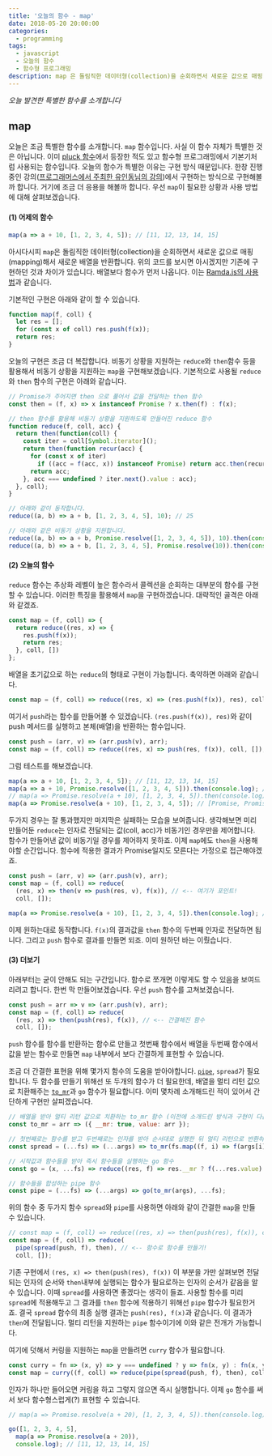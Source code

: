 ```yaml
---
title: '오늘의 함수 - map'
date: 2018-05-20 20:00:00
categories:
  - programming
tags:
  - javascript
  - 오늘의 함수
  - 함수형 프로그래밍
description: map 은 돌림직한 데이터형(collection)을 순회하면서 새로운 값으로 매핑(mapping)해서 새로운 배열을 반환합니다.
---
```

_오늘 발견한 특별한 함수를 소개합니다_

## map

오늘은 조금 특별한 함수를 소개합니다. `map` 함수입니다. 사실 이 함수 자체가 특별한 것은 아닙니다. 이미 [pluck 함수](/programming/javascript-daily-function-19/)에서 등장한 적도 있고 함수형 프로그래밍에서 기본기처럼 사용되는 함수입니다. 오늘의 함수가 특별한 이유는 구현 방식 때문입니다. 한창 진행 중인 강의([프로그래머스에서 주최한 유인동님의 강의](https://programmers.co.kr/learn/courses/3409))에서 구현하는 방식으로 구현해볼까 합니다. 거기에 조금 더 응용을 해볼까 합니다. 우선 `map`이 필요한 상황과 사용 방법에 대해 살펴보겠습니다.


#### (1) 어제의 함수

```javascript
map(a => a + 10, [1, 2, 3, 4, 5]); // [11, 12, 13, 14, 15]
```

아시다시피 `map`은 돌림직한 데이터형(collection)을 순회하면서 새로운 값으로 매핑(mapping)해서 새로운 배열을 반환합니다. 위의 코드를 보시면 아시겠지만 기존에 구현하던 것과 차이가 있습니다. 배열보다 함수가 먼저 나옵니다. 이는 [Ramda.js의 사용법](https://ramdajs.com/docs/#map)과 같습니다. 

기본적인 구현은 아래와 같이 할 수 있습니다.

```javascript
function map(f, coll) {
  let res = [];
  for (const x of coll) res.push(f(x));
  return res;
}
```

오늘의 구현은 조금 더 복잡합니다. 비동기 상황을 지원하는 `reduce`와 `then`함수 등을 활용해서 비동기 상황을 지원하는 `map`을 구현해보겠습니다. 기본적으로 사용될 `reduce`와 `then` 함수의 구현은 아래와 같습니다. 

```javascript
// Promise가 주어지면 then 으로 풀어서 값을 전달하는 then 함수
const then = (f, x) => x instanceof Promise ? x.then(f) : f(x);

// then 함수를 활용해 비동기 상황을 지원하도록 만들어진 reduce 함수
function reduce(f, coll, acc) {
  return then(function(coll) {
    const iter = coll[Symbol.iterator]();
    return then(function recur(acc) {
      for (const x of iter) 
        if ((acc = f(acc, x)) instanceof Promise) return acc.then(recur);
      return acc;
    }, acc === undefined ? iter.next().value : acc);
  }, coll);
}

// 아래와 같이 동작합니다.
reduce((a, b) => a + b, [1, 2, 3, 4, 5], 10); // 25

// 아래와 같은 비동기 상황을 지원합니다.
reduce((a, b) => a + b, Promise.resolve([1, 2, 3, 4, 5]), 10).then(console.log);
reduce((a, b) => a + b, [1, 2, 3, 4, 5], Promise.resolve(10)).then(console.log);
```

#### (2) 오늘의 함수

`reduce` 함수는 추상화 레벨이 높은 함수라서 콜렉션을 순회하는 대부분의 함수를 구현할 수 있습니다. 이러한 특징을 활용해서 `map`을 구현하겠습니다. 대략적인 골격은 아래와 같겠죠.

```javascript
const map = (f, coll) => {
  return reduce((res, x) => { 
    res.push(f(x)); 
    return res; 
  }, coll, [])
};
```

배열을 초기값으로 하는 `reduce`의 형태로 구현이 가능합니다. 축약하면 아래와 같습니다.

```javascript
const map = (f, coll) => reduce((res, x) => (res.push(f(x)), res), coll, []);
```

여기서 `push`라는 함수를 만들어볼 수 있겠습니다. `(res.push(f(x)), res)`와 같이 push 메서드를 실행하고 본체(배열)을 반환하는 함수입니다.

```javascript
const push = (arr, v) => (arr.push(v), arr);
const map = (f, coll) => reduce((res, x) => push(res, f(x)), coll, []);
```

그럼 테스트를 해보겠습니다. 

```javascript
map(a => a + 10, [1, 2, 3, 4, 5]); // [11, 12, 13, 14, 15]
map(a => a + 10, Promise.resolve([1, 2, 3, 4, 5])).then(console.log); // [11, 12, 13, 14, 15]
// map(a => Promise.resolve(a + 10), [1, 2, 3, 4, 5]).then(console.log); // Uncaught TypeError: map(...).then is not a function
map(a => Promise.resolve(a + 10), [1, 2, 3, 4, 5]); // [Promise, Promise, Promise, Promise, Promise]
```

두가지 경우는 잘 통과했지만 마지막은 실패하는 모습을 보여줍니다. 생각해보면 미리 만들어둔 `reduce`는 인자로 전달되는 값(coll, acc)가 비동기인 경우만을 제어합니다. 함수가 만들어낸 값이 비동기일 경우를 제어하지 못하죠. 이제 `map`에도 `then`을 사용해야할 순간입니다. 함수에 적용한 결과가 Promise일지도 모른다는 가정으로 접근해야겠죠.

```javascript
const push = (arr, v) => (arr.push(v), arr);
const map = (f, coll) => reduce(
  (res, x) => then(v => push(res, v), f(x)), // <-- 여기가 포인트!
  coll, []);

map(a => Promise.resolve(a + 10), [1, 2, 3, 4, 5]).then(console.log); // [11, 12, 13, 14, 15]
```

이제 원하는대로 동작합니다. `f(x)`의 결과값을 `then` 함수의 두번째 인자로 전달하면 됩니다. 그리고 `push` 함수로 결과를 만들면 되죠. 이미 원하던 바는 이뤘습니다. 

#### (3) 더보기

아래부터는 굳이 안해도 되는 구간입니다. 함수로 쪼개면 이렇게도 할 수 있음을 보여드리려고 합니다. 한번 막 만들어보겠습니다. 우선 `push` 함수를 고쳐보겠습니다.

```javascript
const push = arr => v => (arr.push(v), arr);
const map = (f, coll) => reduce(
  (res, x) => then(push(res), f(x)), // <-- 간결해진 함수
  coll, []);
```

`push` 함수를 함수를 반환하는 함수로 만들고 첫번째 함수에서 배열을 두번째 함수에서 값을 받는 함수로 만들면 `map` 내부에서 보다 간결하게 표현할 수 있습니다. 

조금 더 간결한 표현을 위해 몇가지 함수의 도움을 받아야합니다. [`pipe`](/programming/javascript-daily-function-20/), `spread`가 필요합니다. 두 함수를 만들기 위해선 또 두개의 함수가 더 필요한데, 배열을 멀티 리턴 값으로 치환해주는 [`to_mr`](/programming/javascript-daily-function-14/)과 `go` 함수가 필요합니다. 이미 몇차례 소개해드린 적이 있어서 간단하게 구현만 살피겠습니다.

```javascript
// 배열을 받아 멀티 리턴 값으로 치환하는 to_mr 함수 (이전에 소개드린 방식과 구현이 다릅니다)
const to_mr = arr => ({ __mr: true, value: arr });

// 첫번째로는 함수를 받고 두번째로는 인자를 받아 순서대로 실행한 뒤 멀티 리턴으로 반환하는 spread 함수
const spread = (...fs) => (...args) => to_mr(fs.map((f, i) => f(args[i])));

// 시작값과 함수들을 받아 즉시 함수들을 실행하는 go 함수
const go = (x, ...fs) => reduce((res, f) => res.__mr ? f(...res.value) : f(res), fs, x);

// 함수들을 합성하는 pipe 함수
const pipe = (...fs) => (...args) => go(to_mr(args), ...fs);
```

위의 함수 중 두가지 함수 `spread`와 `pipe`를 사용하면 아래와 같이 간결한 `map`을 만들 수 있습니다.

```javascript
// const map = (f, coll) => reduce((res, x) => then(push(res), f(x)), coll, []); // 기존 구현
const map = (f, coll) => reduce(
  pipe(spread(push, f), then), // <-- 함수로 함수를 만들기!
  coll, []);
```

기존 구현에서 `(res, x) => then(push(res), f(x))` 이 부분을 가만 살펴보면 전달되는 인자의 순서와 `then`내부에 실행되는 함수가 필요로하는 인자의 순서가 같음을 알 수 있습니다. 이때 `spread`를 사용하면 좋겠다는 생각이 들죠. 사용할 함수를 미리 `spread`에 적용해두고 그 결과를 `then` 함수에 적용하기 위해선 `pipe` 함수가 필요한거죠. 결국 `spread` 함수의 최종 실행 결과는 `push(res), f(x)`과 같습니다. 이 결과가 `then`에 전달됩니다. 멀티 리턴을 지원하는 `pipe` 함수이기에 이와 같은 전개가 가능합니다. 

여기에 덧해서 커링을 지원하는 `map`을 만들려면 `curry` 함수가 필요합니다.

```javascript
const curry = fn => (x, y) => y === undefined ? y => fn(x, y) : fn(x, y);
const map = curry((f, coll) => reduce(pipe(spread(push, f), then), coll, []));
```

인자가 하나만 들어오면 커링을 하고 그렇지 않으면 즉시 실행합니다. 이제 `go` 함수를 써서 보다 함수형스럽게(?) 표현할 수 있습니다.

```javascript
// map(a => Promise.resolve(a + 20), [1, 2, 3, 4, 5]).then(console.log); 

go([1, 2, 3, 4, 5], 
  map(a => Promise.resolve(a + 20)), 
  console.log); // [11, 12, 13, 14, 15]
```
